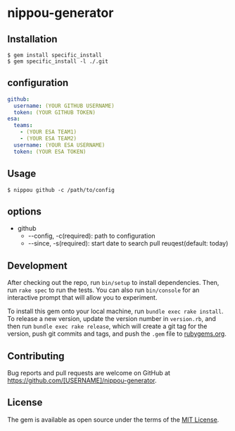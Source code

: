 # nippou-generator


## Installation

```
$ gem install specific_install
$ gem specific_install -l ./.git
```

## configuration

```yaml
github:
  username: (YOUR GITHUB USERNAME)
  token: (YOUR GITHUB TOKEN)
esa:
  teams:
    - (YOUR ESA TEAM1)
    - (YOUR ESA TEAM2)
  username: (YOUR ESA USERNAME)
  token: (YOUR ESA TOKEN)
```

## Usage

```
$ nippou github -c /path/to/config
```

## options

* github
  * --config, -c(required): path to configuration
  * --since, -s(required): start date to search pull reuqest(default: today)

## Development

After checking out the repo, run `bin/setup` to install dependencies. Then, run `rake spec` to run the tests. You can also run `bin/console` for an interactive prompt that will allow you to experiment.

To install this gem onto your local machine, run `bundle exec rake install`. To release a new version, update the version number in `version.rb`, and then run `bundle exec rake release`, which will create a git tag for the version, push git commits and tags, and push the `.gem` file to [rubygems.org](https://rubygems.org).

## Contributing

Bug reports and pull requests are welcome on GitHub at https://github.com/[USERNAME]/nippou-generator.

## License

The gem is available as open source under the terms of the [MIT License](https://opensource.org/licenses/MIT).
